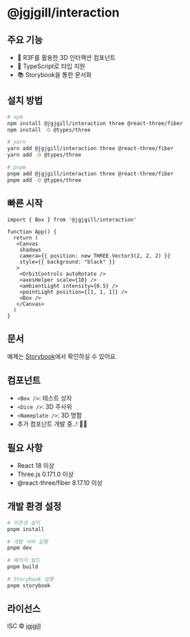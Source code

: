 # @jgjgill/interaction

## 주요 기능

- 🎨 R3F를 활용한 3D 인터랙션 컴포넌트
- 🔧 TypeScript로 타입 지원
- 📚 Storybook을 통한 문서화

## 설치 방법

```bash
# npm
npm install @jgjgill/interaction three @react-three/fiber
npm install -D @types/three

# yarn
yarn add @jgjgill/interaction three @react-three/fiber
yarn add -D @types/three

# pnpm
pnpm add @jgjgill/interaction three @react-three/fiber
pnpm add -D @types/three
```

## 빠른 시작

```tsx
import { Box } from '@jgjgill/interaction'

function App() {
  return (
   <Canvas
    shadows
    camera={{ position: new THREE.Vector3(2, 2, 2) }}
    style={{ background: "black" }}
   >
    <OrbitControls autoRotate />
    <axesHelper scale={10} />
    <ambientLight intensity={0.5} />
    <pointLight position={[1, 1, 1]} />
    <Box />
   </Canvas>
  )
}
```

## 문서

예제는 [Storybook](https://677a8797b65e105991c6835b-hvnklphovx.chromatic.com/)에서 확인하실 수 있어요.

## 컴포넌트

- `<Box />`: 테스트 상자
- `<Dice />`: 3D 주사위
- `<Nameplate />`: 3D 명함
- 추가 컴포넌트 개발 중..! 🧑‍🎨

## 필요 사항

- React 18 이상
- Three.js 0.171.0 이상
- @react-three/fiber 8.17.10 이상

## 개발 환경 설정

```bash
# 의존성 설치
pnpm install

# 개발 서버 실행
pnpm dev

# 패키지 빌드
pnpm build

# Storybook 실행
pnpm storybook
```

## 라이선스

ISC © [jgjgill](https://github.com/jgjgill)
